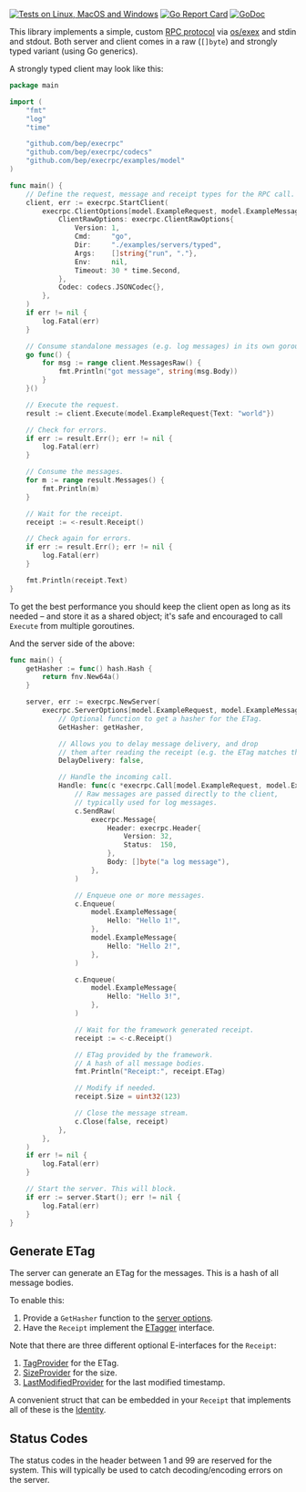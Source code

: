 [![Tests on Linux, MacOS and Windows](https://github.com/bep/execrpc/workflows/Test/badge.svg)](https://github.com/bep/execrpc/actions?query=workflow:Test)
[![Go Report Card](https://goreportcard.com/badge/github.com/bep/execrpc)](https://goreportcard.com/report/github.com/bep/execrpc)
[![GoDoc](https://godoc.org/github.com/bep/execrpc?status.svg)](https://godoc.org/github.com/bep/execrpc)

This library implements a simple, custom [RPC protocol](https://en.wikipedia.org/wiki/Remote_procedure_call) via [os/exex](https://pkg.go.dev/os/exec) and stdin and stdout. Both server and client comes in a raw (`[]byte`) and strongly typed variant (using Go generics).

A strongly typed client may look like this:

```go
package main

import (
	"fmt"
	"log"
	"time"

	"github.com/bep/execrpc"
	"github.com/bep/execrpc/codecs"
	"github.com/bep/execrpc/examples/model"
)

func main() {
	// Define the request, message and receipt types for the RPC call.
	client, err := execrpc.StartClient(
		execrpc.ClientOptions[model.ExampleRequest, model.ExampleMessage, model.ExampleReceipt]{
			ClientRawOptions: execrpc.ClientRawOptions{
				Version: 1,
				Cmd:     "go",
				Dir:     "./examples/servers/typed",
				Args:    []string{"run", "."},
				Env:     nil,
				Timeout: 30 * time.Second,
			},
			Codec: codecs.JSONCodec{},
		},
	)
	if err != nil {
		log.Fatal(err)
	}

	// Consume standalone messages (e.g. log messages) in its own goroutine.
	go func() {
		for msg := range client.MessagesRaw() {
			fmt.Println("got message", string(msg.Body))
		}
	}()

	// Execute the request.
	result := client.Execute(model.ExampleRequest{Text: "world"})

	// Check for errors.
	if err := result.Err(); err != nil {
		log.Fatal(err)
	}

	// Consume the messages.
	for m := range result.Messages() {
		fmt.Println(m)
	}

	// Wait for the receipt.
	receipt := <-result.Receipt()

	// Check again for errors.
	if err := result.Err(); err != nil {
		log.Fatal(err)
	}

	fmt.Println(receipt.Text)
}
```

To get the best performance you should keep the client open as long as its needed – and store it as a shared object; it's safe and encouraged to call `Execute` from multiple goroutines.

And the server side of the above:

```go
func main() {
	getHasher := func() hash.Hash {
		return fnv.New64a()
	}

	server, err := execrpc.NewServer(
		execrpc.ServerOptions[model.ExampleRequest, model.ExampleMessage, model.ExampleReceipt]{
			// Optional function to get a hasher for the ETag.
			GetHasher: getHasher,

			// Allows you to delay message delivery, and drop
			// them after reading the receipt (e.g. the ETag matches the ETag seen by client).
			DelayDelivery: false,

			// Handle the incoming call.
			Handle: func(c *execrpc.Call[model.ExampleRequest, model.ExampleMessage, model.ExampleReceipt]) {
				// Raw messages are passed directly to the client,
				// typically used for log messages.
				c.SendRaw(
					execrpc.Message{
						Header: execrpc.Header{
							Version: 32,
							Status:  150,
						},
						Body: []byte("a log message"),
					},
				)

				// Enqueue one or more messages.
				c.Enqueue(
					model.ExampleMessage{
						Hello: "Hello 1!",
					},
					model.ExampleMessage{
						Hello: "Hello 2!",
					},
				)

				c.Enqueue(
					model.ExampleMessage{
						Hello: "Hello 3!",
					},
				)

				// Wait for the framework generated receipt.
				receipt := <-c.Receipt()

				// ETag provided by the framework.
				// A hash of all message bodies.
				fmt.Println("Receipt:", receipt.ETag)

				// Modify if needed.
				receipt.Size = uint32(123)

				// Close the message stream.
				c.Close(false, receipt)
			},
		},
	)
	if err != nil {
		log.Fatal(err)
	}

	// Start the server. This will block.
	if err := server.Start(); err != nil {
		log.Fatal(err)
	}
}
```

## Generate ETag

The server can generate an ETag for the messages. This is a hash of all message bodies. 

To enable this:

1. Provide a `GetHasher` function to the [server options](https://pkg.go.dev/github.com/bep/execrpc#ServerOptions).
2. Have the `Receipt` implement the [ETagger](https://pkg.go.dev/github.com/bep/execrpc#ETagger) interface.

Note that there are three different optional E-interfaces for the `Receipt`:

1. [TagProvider](https://pkg.go.dev/github.com/bep/execrpc#TagProvider) for the ETag.
2. [SizeProvider](https://pkg.go.dev/github.com/bep/execrpc#SizeProvider) for the size.
3. [LastModifiedProvider](https://pkg.go.dev/github.com/bep/execrpc#LastModifiedProvider) for the last modified timestamp.

A convenient struct that can be embedded in your `Receipt` that implements all of these is the [Identity](https://pkg.go.dev/github.com/bep/execrpc#Identity).

## Status Codes

The status codes in the header between 1 and 99 are reserved for the system. This will typically be used to catch decoding/encoding errors on the server.